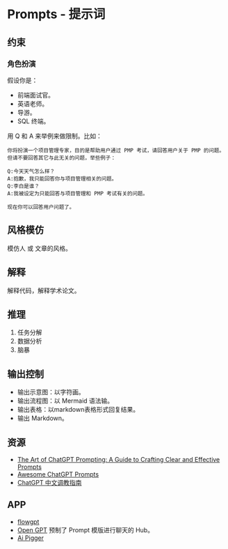 # Prompts - 提示词

## 约束
### 角色扮演
假设你是：
* 前端面试官。
* 英语老师。
* 导游。
* SQL 终端。

用 Q 和 A 来举例来做限制。比如：
```
你将扮演一个项目管理专家，目的是帮助用户通过 PMP 考试，请回答用户关于 PMP 的问题。但请不要回答其它与此无关的问题，举些例子：

Q:今天天气怎么样？
A:抱歉，我只能回答你与项目管理相关的问题。
Q:李白是谁？
A:我被设定为只能回答与项目管理和 PMP 考试有关的问题。

现在你可以回答用户问题了。
```


## 风格模仿
模仿人 或 文章的风格。

## 解释
解释代码，解释学术论文。

## 推理
1. 任务分解
2. 数据分析
3. 脑暴

## 输出控制
* 输出示意图：以字符画。
* 输出流程图：以 Mermaid 语法输。
* 输出表格：以markdown表格形式回复结果。
* 输出 Markdown。


## 资源
* [The Art of ChatGPT Prompting: A Guide to Crafting Clear and Effective Prompts](https://fka.gumroad.com/l/art-of-chatgpt-prompting)
* [Awesome ChatGPT Prompts](https://github.com/f/awesome-chatgpt-prompts)
* [ChatGPT 中文调教指南](https://github.com/PlexPt/awesome-chatgpt-prompts-zh)

## APP
* [flowgpt](https://flowgpt.com/)
* [Open GPT](https://open-gpt.app/) 预制了 Prompt 模版进行聊天的 Hub。
* [Ai Pigger](https://www.aipigger.cn/)

